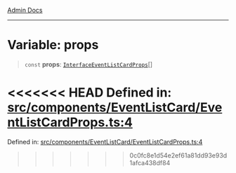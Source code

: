 [Admin Docs](/)

***

# Variable: props

> `const` **props**: [`InterfaceEventListCardProps`](../../EventListCard/interfaces/InterfaceEventListCardProps.md)[]

<<<<<<< HEAD
Defined in: [src/components/EventListCard/EventListCardProps.ts:4](https://github.com/abhassen44/talawa-admin/blob/285f7384c3d26b5028a286d84f89b85120d130a2/src/components/EventListCard/EventListCardProps.ts#L4)
=======
Defined in: [src/components/EventListCard/EventListCardProps.ts:4](https://github.com/PalisadoesFoundation/talawa-admin/blob/main/src/components/EventListCard/EventListCardProps.ts#L4)
>>>>>>> 0c0fc8e1d54e2ef61a81dd93e93d1afca438df84
